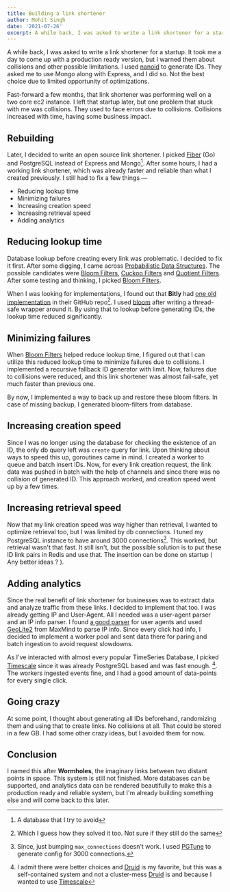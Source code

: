 ```yaml
---
title: Building a link shortener
author: Mohit Singh
date: '2021-07-26'
excerpt: A while back, I was asked to write a link shortener for a startup. It took me a day to come up with a production ready version but I warned them about collisions and other possible limitations.
---
```


A while back, I was asked to write a link shortener for a startup. It took me a day to come up with a production ready version, but I warned them about collisions and other possible limitations. I used [nanoid][nanoid] to generate IDs. They asked me to use Mongo along with Express, and I did so. Not the best choice due to limited opportunity of optimizations.

Fast-forward a few months, that link shortener was performing well on a two core ec2 instance. I left that startup later, but one problem that stuck with me was collisions. They used to face errors due to collisions. Collisions increased with time, having some business impact.

## Rebuilding

Later, I decided to write an open source link shortener. I picked [Fiber][fiber] (Go) and PostgreSQL instead of Express and Mongo[^1]. After some hours, I had a working link shortener, which was already faster and reliable than what I created previously. I still had to fix a few things &mdash;

- Reducing lookup time
- Minimizing failures
- Increasing creation speed
- Increasing retrieval speed
- Adding analytics

## Reducing lookup time

Database lookup before creating every link was problematic. I decided to fix it first. After some digging, I came across [Probabilistic Data Structures][pds]. The possible candidates were [Bloom Filters][bf], [Cuckoo Filters][cf] and [Quotient Filters][qf]. After some testing and thinking, I picked [Bloom Filters][bf].

When I was looking for implementations, I found out that **Bitly** had [one old implementation][dablooms] in their GitHub repo[^2]. I used [bloom][bloom] after writing a thread-safe wrapper around it. By using that to lookup before generating IDs, the lookup time reduced significantly.

## Minimizing failures

When [Bloom Filters][bf] helped reduce lookup time, I figured out that I can utilize this reduced lookup time to minimize failures due to collisions. I implemented a recursive fallback ID generator with limit. Now, failures due to collisions were reduced, and this link shortener was almost fail-safe, yet much faster than previous one.

By now, I implemented a way to back up and restore these bloom filters. In case of missing backup, I generated bloom-filters from database.

## Increasing creation speed

Since I was no longer using the database for checking the existence of an ID, the only db query left was `create` query for link. Upon thinking about ways to speed this up, goroutines came in mind. I created a worker to queue and batch insert IDs. Now, for every link creation request, the link data was pushed in batch with the help of channels and since there was no collision of generated ID. This approach worked, and creation speed went up by a few times.

## Increasing retrieval speed

Now that my link creation speed was way higher than retrieval, I wanted to optimize retrieval too, but I was limited by db connections. I tuned my PostgreSQL instance to have around 3000 connections[^3]. This worked, but retrieval wasn't that fast. It still isn't, but the possible solution is to put these ID link pairs in Redis and use that. The insertion can be done on startup ( Any better ideas ? ).

## Adding analytics

Since the real benefit of link shortener for businesses was to extract data and analyze traffic from these links. I decided to implement that too. I was already getting IP and User-Agent. All I needed was a user-agent parser and an IP info parser. I found [a good parser][ua] for user agents and used [GeoLite2][geolite2] from MaxMind to parse IP info. Since every click had info, I decided to implement a worker pool and sent data there for paring and batch ingestion to avoid request slowdowns.

As I've interacted with almost every popular TimeSeries Database, I picked [Timescale][ts] since it was already PostgreSQL based and was fast enough. [^4]. The workers ingested events fine, and I had a good amount of data-points for every single click.

## Going crazy

At some point, I thought about generating all IDs beforehand, randomizing them and using that to create links. No collisions at all. That could be stored in a few GB. I had some other crazy ideas, but I avoided them for now.

## Conclusion

I named this after **Wormholes**, the imaginary links between two distant points in space. This system is still not finished. More databases can be supported, and analytics data can be rendered beautifully to make this a production ready and reliable system, but I'm already building something else and will come back to this later.

[nanoid]: https://github.com/ai/nanoid
[fiber]: https://github.com/gofiber/fiber
[pds]: https://en.wikipedia.org/wiki/Category:Probabilistic_data_structures
[bf]: https://en.wikipedia.org/wiki/Bloom_filter
[cf]: https://en.wikipedia.org/wiki/Cuckoo_filter
[qf]: https://en.wikipedia.org/wiki/Quotient_filter
[dablooms]: https://github.com/bitly/dablooms
[bloom]: https://github.com/bits-and-blooms/bloom
[pgtune]: https://pgtune.leopard.in.ua/
[ua]: https://github.com/mssola/user_agent
[geolite2]: https://dev.maxmind.com/geoip/geoip2/geolite2/
[ts]: https://github.com/timescale/timescaledb
[druid]: https://github.com/apache/druid

[^1]: A database that I try to avoid
[^2]: Which I guess how they solved it too. Not sure if they still do the same
[^3]: Since, just bumping `max_connections` doesn't work. I used [PGTune][pgtune] to generate config for 3000 connections.
[^4]: I admit there were better choices and [Druid][druid] is my favorite, but this was a self-contained system and not a cluster-mess [Druid][druid] is and because I wanted to use [Timescale][ts]
